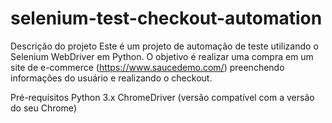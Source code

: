 # selenium-test-checkout-automation
Descrição do projeto
Este é um projeto de automação de teste utilizando o Selenium WebDriver em Python. O objetivo é realizar uma compra em um site de e-commerce (https://www.saucedemo.com/) preenchendo informações do usuário e realizando o checkout.

Pré-requisitos
Python 3.x
ChromeDriver (versão compatível com a versão do seu Chrome)
